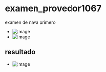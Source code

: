 # examen_provedor1067
examen de nava primero 
- ![image](https://github.com/user-attachments/assets/5c12c7be-7eaa-4b9a-b8f3-fca79c071ae2)
- ![image](https://github.com/user-attachments/assets/f9681f61-0776-4e0d-b112-af758328a94b)

## resultado
- ![image](https://github.com/user-attachments/assets/c882b40d-e117-41cb-9df5-6b29b50f8c05)


